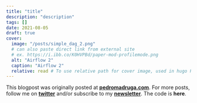 ```yaml
---
title: "title"
description: "description"
tags: []
date: 2021-08-05
draft: true
cover:
  image: "/posts/simple_dag_2.png"
  # can also paste direct link from external site
  # ex. https://i.ibb.co/K0HVPBd/paper-mod-profilemode.png
  alt: "Airflow 2"
  caption: "Airflow 2"
  relative: read # To use relative path for cover image, used in hugo Page-bundles
---
```


This blogpost was originally posted at **[pedromadruga.com](https://pedromadruga.com/posts/ETL-pipeline)**. For more posts, follow me on **[twitter](https://twitter.com/pmadruga_)** and/or subscribe to my **[newsletter](https://pedromadruga.com/newsletter)**. The code is **here**.
